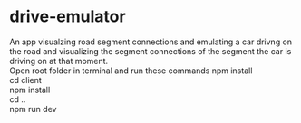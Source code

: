 # drive-emulator

An app visualzing road segment connections and emulating a car drivng on the road and visualizing the segment connections of the 
segment the car is driving on at that moment.</br>
Open root folder in terminal and run these commands
npm install </br> cd client </br> npm install  </br>  cd ..  </br>  npm run dev

